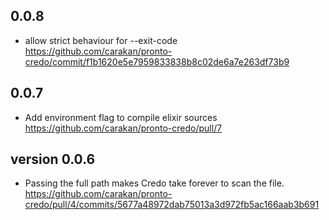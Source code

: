 ## 0.0.8
- allow strict behaviour for --exit-code https://github.com/carakan/pronto-credo/commit/f1b1620e5e7959833838b8c02de6a7e263df73b9
## 0.0.7
- Add environment flag to compile elixir sources https://github.com/carakan/pronto-credo/pull/7
## version 0.0.6
- Passing the full path makes Credo take forever to scan the file. https://github.com/carakan/pronto-credo/pull/4/commits/5677a48972dab75013a3d972fb5ac166aab3b691

